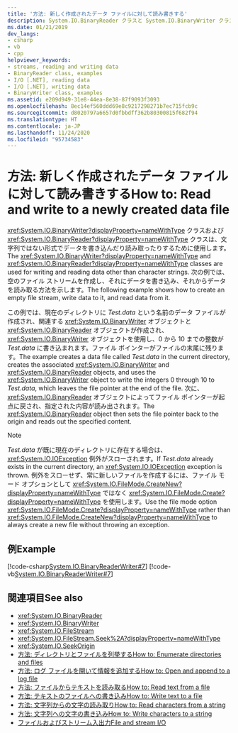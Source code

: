 ```yaml
---
title: '方法: 新しく作成されたデータ ファイルに対して読み書きする'
description: System.IO.BinaryReader クラスと System.IO.BinaryWriter クラスを使用して .NET で新しく作成されたデータ ファイルの読み取りと書き込みを行う方法について説明します。
ms.date: 01/21/2019
dev_langs:
- csharp
- vb
- cpp
helpviewer_keywords:
- streams, reading and writing data
- BinaryReader class, examples
- I/O [.NET], reading data
- I/O [.NET], writing data
- BinaryWriter class, examples
ms.assetid: e209d949-31e8-44ea-8e38-87f9093f3093
ms.openlocfilehash: 8ec14ef560ddd69e8c9217298271b7ec715fcb9c
ms.sourcegitcommit: d8020797a6657d0fbbdff362b80300815f682f94
ms.translationtype: HT
ms.contentlocale: ja-JP
ms.lasthandoff: 11/24/2020
ms.locfileid: "95734583"
---
```

# <a name="how-to-read-and-write-to-a-newly-created-data-file"></a><span data-ttu-id="49b08-103">方法: 新しく作成されたデータ ファイルに対して読み書きする</span><span class="sxs-lookup"><span data-stu-id="49b08-103">How to: Read and write to a newly created data file</span></span>

<span data-ttu-id="49b08-104"><xref:System.IO.BinaryWriter?displayProperty=nameWithType> クラスおよび <xref:System.IO.BinaryReader?displayProperty=nameWithType> クラスは、文字列ではない形式でデータを書き込んだり読み取ったりするために使用します。</span><span class="sxs-lookup"><span data-stu-id="49b08-104">The <xref:System.IO.BinaryWriter?displayProperty=nameWithType> and <xref:System.IO.BinaryReader?displayProperty=nameWithType> classes are used for writing and reading data other than character strings.</span></span> <span data-ttu-id="49b08-105">次の例では、空のファイル ストリームを作成し、それにデータを書き込み、それからデータを読み取る方法を示します。</span><span class="sxs-lookup"><span data-stu-id="49b08-105">The following example shows how to create an empty file stream, write data to it, and read data from it.</span></span>

<span data-ttu-id="49b08-106">この例では、現在のディレクトリに *Test.data* という名前のデータ ファイルが作成され、関連する <xref:System.IO.BinaryWriter> オブジェクトと <xref:System.IO.BinaryReader> オブジェクトが作成され、<xref:System.IO.BinaryWriter> オブジェクトを使用し、0 から 10 までの整数が *Test.data* に書き込まれます。ファイル ポインターがファイルの末尾に残ります。</span><span class="sxs-lookup"><span data-stu-id="49b08-106">The example creates a data file called *Test.data* in the current directory, creates the associated <xref:System.IO.BinaryWriter> and <xref:System.IO.BinaryReader> objects, and uses the <xref:System.IO.BinaryWriter> object to write the integers 0 through 10 to *Test.data*, which leaves the file pointer at the end of the file.</span></span> <span data-ttu-id="49b08-107">次に、<xref:System.IO.BinaryReader> オブジェクトによってファイル ポインターが起点に戻され、指定された内容が読み出されます。</span><span class="sxs-lookup"><span data-stu-id="49b08-107">The <xref:System.IO.BinaryReader> object then sets the file pointer back to the origin and reads out the specified content.</span></span>  
  
> [!NOTE]
> <span data-ttu-id="49b08-108">*Test.data* が既に現在のディレクトリに存在する場合は、<xref:System.IO.IOException> 例外がスローされます。</span><span class="sxs-lookup"><span data-stu-id="49b08-108">If *Test.data* already exists in the current directory, an <xref:System.IO.IOException> exception is thrown.</span></span> <span data-ttu-id="49b08-109">例外をスローせず、常に新しいファイルを作成するには、ファイル モード オプションとして <xref:System.IO.FileMode.CreateNew?displayProperty=nameWithType> ではなく <xref:System.IO.FileMode.Create?displayProperty=nameWithType> を使用します。</span><span class="sxs-lookup"><span data-stu-id="49b08-109">Use the file mode option <xref:System.IO.FileMode.Create?displayProperty=nameWithType> rather than <xref:System.IO.FileMode.CreateNew?displayProperty=nameWithType> to always create a new file without throwing an exception.</span></span>  
  
## <a name="example"></a><span data-ttu-id="49b08-110">例</span><span class="sxs-lookup"><span data-stu-id="49b08-110">Example</span></span>  

 [!code-csharp[System.IO.BinaryReaderWriter#7](../../../samples/snippets/csharp/VS_Snippets_CLR_System/system.IO.BinaryReaderWriter/CS/source6.cs#7)]
 [!code-vb[System.IO.BinaryReaderWriter#7](../../../samples/snippets/visualbasic/VS_Snippets_CLR_System/system.IO.BinaryReaderWriter/VB/source6.vb#7)]  
  
## <a name="see-also"></a><span data-ttu-id="49b08-111">関連項目</span><span class="sxs-lookup"><span data-stu-id="49b08-111">See also</span></span>

- <xref:System.IO.BinaryReader>  
- <xref:System.IO.BinaryWriter>  
- <xref:System.IO.FileStream>  
- <xref:System.IO.FileStream.Seek%2A?displayProperty=nameWithType>  
- <xref:System.IO.SeekOrigin>  
- [<span data-ttu-id="49b08-112">方法: ディレクトリとファイルを列挙する</span><span class="sxs-lookup"><span data-stu-id="49b08-112">How to: Enumerate directories and files</span></span>](how-to-enumerate-directories-and-files.md)  
- [<span data-ttu-id="49b08-113">方法: ログ ファイルを開いて情報を追加する</span><span class="sxs-lookup"><span data-stu-id="49b08-113">How to: Open and append to a log file</span></span>](how-to-open-and-append-to-a-log-file.md)  
- [<span data-ttu-id="49b08-114">方法: ファイルからテキストを読み取る</span><span class="sxs-lookup"><span data-stu-id="49b08-114">How to: Read text from a file</span></span>](how-to-read-text-from-a-file.md)  
- [<span data-ttu-id="49b08-115">方法: テキストのファイルへの書き込み</span><span class="sxs-lookup"><span data-stu-id="49b08-115">How to: Write text to a file</span></span>](how-to-write-text-to-a-file.md)  
- [<span data-ttu-id="49b08-116">方法: 文字列からの文字の読み取り</span><span class="sxs-lookup"><span data-stu-id="49b08-116">How to: Read characters from a string</span></span>](how-to-read-characters-from-a-string.md)  
- [<span data-ttu-id="49b08-117">方法: 文字列への文字の書き込み</span><span class="sxs-lookup"><span data-stu-id="49b08-117">How to: Write characters to a string</span></span>](how-to-write-characters-to-a-string.md)  
- [<span data-ttu-id="49b08-118">ファイルおよびストリーム入出力</span><span class="sxs-lookup"><span data-stu-id="49b08-118">File and stream I/O</span></span>](index.md)
